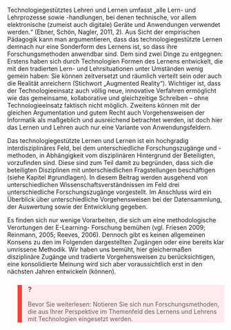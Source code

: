 Technologiegestütztes Lehren und Lernen umfasst „alle Lern- und Lehrprozesse sowie -handlungen, bei denen technische, vor allem elektronische (zumeist auch digitale) Geräte und Anwendungen verwendet werden.“ (Ebner, Schön, Nagler, 2011, 2). Aus Sicht der empirischen Pädagogik kann man argumentieren, dass das technologiegestützte Lernen demnach nur eine Sonderform des Lernens ist, so dass ihre Forschungsmethoden anwendbar sind. Dem sind zwei Dinge zu entgegnen: Erstens haben sich durch Technologien Formen des Lernens entwickelt, die mit den tradierten Lern- und Lehrsituationen unter Umständen wenig gemein haben: Sie können zeitversetzt und räumlich verteilt sein oder auch die Realität anreichern (Stichwort „Augmented Reality“). Wichtiger ist, dass der Technologieeinsatz auch völlig neue, innovative Verfahren ermöglicht wie das gemeinsame, kollaborative und gleichzeitige Schreiben – ohne Technologieeinsatz faktisch nicht möglich. Zweitens können mit der gleichen Argumentation und gutem Recht auch Vorgehensweisen der Informatik als maßgeblich und ausreichend betrachtet werden, ist doch hier das Lernen und Lehren auch nur eine Variante von Anwendungsfeldern.

Das technologiegestützte Lernen und Lernen ist ein hochgradig interdisziplinäres Feld, bei dem unterschiedliche Forschungszugänge und -methoden, in Abhängigkeit vom disziplinären Hintergrund der Beteiligten, vorzufinden sind. Diese sind zum Teil damit zu begründen, dass sich die beteiligten Disziplinen mit unterschiedlichen Fragstellungen beschäftigen (siehe Kapitel #grundlagen). In diesem Beitrag werden ausgehend von unterschiedlichen Wissenschaftsverständnissen im Feld drei unterschiedliche Forschungszugänge vorgestellt. Im Anschluss wird ein Überblick über unterschiedliche Vorgehensweisen bei der Datensammlung, der Auswertung sowie der Entwicklung gegeben.

Es finden sich nur wenige Vorarbeiten, die sich um eine methodologische Verortungen der E-Learning- Forschung bemühen (vgl. Friesen 2009; Reinmann, 2005; Reeves, 2006). Dennoch gibt es keinen allgemeinen Konsens zu den im Folgenden dargestellten Zugängen oder eine bereits klar umrissene Methodik. Wir haben uns bemüht, hier gleichermaßen disziplinäre Zugänge und tradierte Vorgehensweisen zu berücksichtigen, eine konsolidierte Meinung wird sich aber voraussichtlich erst in den nächsten Jahren entwickeln (können).

<blockquote style="background: #FFEBEE; border-left: 10px solid #F44336">

### ?

Bevor Sie weiterlesen: Notieren Sie sich nun Forschungsmethoden, die aus Ihrer Perspektive im Themenfeld des Lernens und Lehrens mit Technologien eingesetzt werden.

</blockquote>
